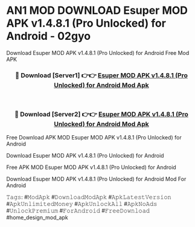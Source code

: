 # AN1 MOD DOWNLOAD Esuper MOD APK v1.4.8.1 (Pro Unlocked) for Android - 02gyo
Download Esuper MOD APK v1.4.8.1 (Pro Unlocked) for Android Free Mod APK

<div align="center">
<h3>🔴 Download [Server1] 👉👉 <a href="https://apk-comot.site?title=Esuper_MOD_APK_v1.4.8.1_(Pro_Unlocked)_for_Android">Esuper MOD APK v1.4.8.1 (Pro Unlocked) for Android Mod Apk</a></h3><br>

<h3>🔴 Download [Server2] 👉👉 <a href="https://apk-comot.site?title=Esuper_MOD_APK_v1.4.8.1_(Pro_Unlocked)_for_Android">Esuper MOD APK v1.4.8.1 (Pro Unlocked) for Android Mod Apk</a></h3>
</div>


Free Download APK MOD Esuper MOD APK v1.4.8.1 (Pro Unlocked) for Android

Download Esuper MOD APK v1.4.8.1 (Pro Unlocked) for Android 

Free APK MOD Esuper MOD APK v1.4.8.1 (Pro Unlocked) for Android 

Download Esuper MOD APK v1.4.8.1 (Pro Unlocked) for Android Mod For Android

𝚃𝚊𝚐𝚜: #𝙼𝚘𝚍𝙰𝚙𝚔 #𝙳𝚘𝚠𝚗𝚕𝚘𝚊𝚍𝙼𝚘𝚍𝙰𝚙𝚔 #𝙰𝚙𝚔𝙻𝚊𝚝𝚎𝚜𝚝𝚅𝚎𝚛𝚜𝚒𝚘𝚗 #𝙰𝚙𝚔𝚄𝚗𝚕𝚒𝚖𝚒𝚝𝚎𝚍𝙼𝚘𝚗𝚎𝚢 #𝙰𝚙𝚔𝚄𝚗𝚕𝚘𝚌𝚔𝙰𝚕𝚕 #𝙰𝚙𝚔𝙽𝚘𝙰𝚍𝚜 #𝚄𝚗𝚕𝚘𝚌𝚔𝙿𝚛𝚎𝚖𝚒𝚞𝚖 #𝙵𝚘𝚛𝙰𝚗𝚍𝚛𝚘𝚒𝚍 #𝙵𝚛𝚎𝚎𝙳𝚘𝚠𝚗𝚕𝚘𝚊𝚍 #home_design_mod_apk